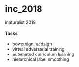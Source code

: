 # inc_2018
inaturalist 2018
#### Tasks
* powersign, addsign
* virtual adversarial training
* automated curriculum learning
* hierarchical label smoothing
